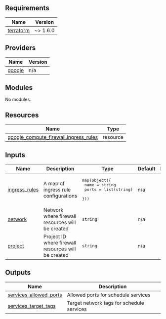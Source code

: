 ## Requirements

| Name | Version |
|------|---------|
| <a name="requirement_terraform"></a> [terraform](#requirement\_terraform) | ~> 1.6.0 |

## Providers

| Name | Version |
|------|---------|
| <a name="provider_google"></a> [google](#provider\_google) | n/a |

## Modules

No modules.

## Resources

| Name | Type |
|------|------|
| [google_compute_firewall.ingress_rules](https://registry.terraform.io/providers/hashicorp/google/latest/docs/resources/compute_firewall) | resource |

## Inputs

| Name | Description | Type | Default | Required |
|------|-------------|------|---------|:--------:|
| <a name="input_ingress_rules"></a> [ingress\_rules](#input\_ingress\_rules) | A map of ingress rule configurations | <pre>map(object({<br>    name  = string<br>    ports = list(string)<br>  }))</pre> | n/a | yes |
| <a name="input_network"></a> [network](#input\_network) | Network where firewall resources will be created | `string` | n/a | yes |
| <a name="input_project"></a> [project](#input\_project) | Project ID where firewall resources will be created | `string` | n/a | yes |

## Outputs

| Name | Description |
|------|-------------|
| <a name="output_services_allowed_ports"></a> [services\_allowed\_ports](#output\_services\_allowed\_ports) | Allowed ports for schedule services |
| <a name="output_services_target_tags"></a> [services\_target\_tags](#output\_services\_target\_tags) | Target network tags for schedule services |
